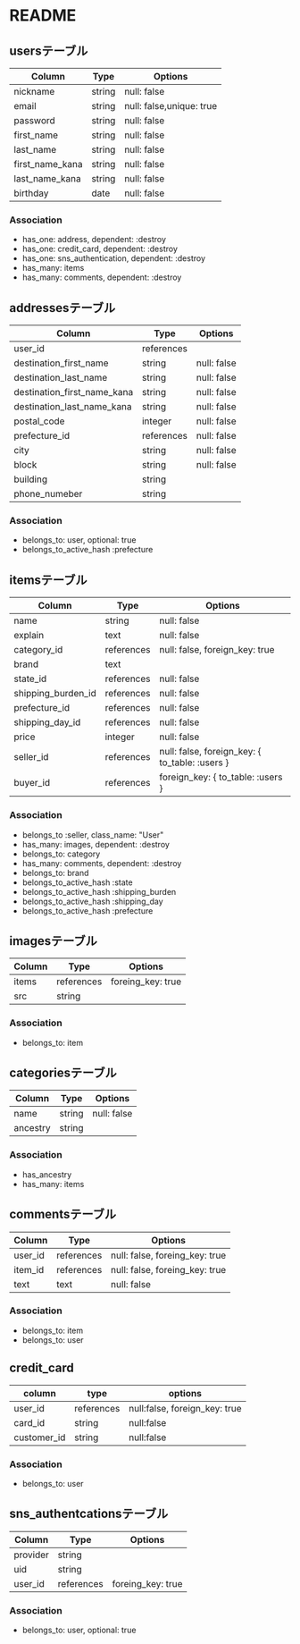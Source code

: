 # README

## usersテーブル

|Column         |Type  |Options                 |
|---------------|------|------------------------|
|nickname       |string|null: false             |
|email          |string|null: false,unique: true|
|password       |string|null: false             |
|first_name     |string|null: false             |
|last_name      |string|null: false             |
|first_name_kana|string|null: false             |
|last_name_kana |string|null: false             |
|birthday       |date  |null: false             |

### Association
- has_one: address, dependent: :destroy
- has_one: credit_card, dependent: :destroy
- has_one: sns_authentication, dependent: :destroy
- has_many: items
- has_many: comments, dependent: :destroy

## addressesテーブル
|Column|Type|Options|
|------|----|-------|
|user_id|references||
|destination_first_name|string|null: false|
|destination_last_name|string|null: false|
|destination_first_name_kana|string|null: false|
|destination_last_name_kana|string|null: false|
|postal_code|integer|null: false|
|prefecture_id|references|null: false|
|city|string|null: false|
|block|string|null: false|
|building|string||
|phone_numeber|string||

### Association
- belongs_to: user, optional: true
- belongs_to_active_hash :prefecture

## itemsテーブル

|Column|Type|Options|
|------|----|-------|
|name|string|null: false|
|explain|text|null: false|
|category_id|references|null: false, foreign_key: true|
|brand|text||
|state_id|references|null: false|
|shipping_burden_id|references|null: false|
|prefecture_id|references|null: false|
|shipping_day_id|references|null: false|
|price|integer|null: false|
|seller_id|references|null: false, foreign_key: { to_table: :users }|
|buyer_id|references|foreign_key: { to_table: :users }|

### Association
- belongs_to :seller, class_name: "User"
- has_many: images, dependent: :destroy
- belongs_to: category
- has_many: comments, dependent: :destroy
- belongs_to: brand
- belongs_to_active_hash :state
- belongs_to_active_hash :shipping_burden
- belongs_to_active_hash :shipping_day
- belongs_to_active_hash :prefecture

## imagesテーブル
|Column|Type|Options|
|------|----|-------|
|items|references|foreing_key: true|
|src|string||

### Association
- belongs_to: item

## categoriesテーブル
|Column|Type|Options|
|------|----|-------|
|name|string|null: false|
|ancestry|string||

### Association
- has_ancestry
- has_many: items

## commentsテーブル
|Column|Type|Options|
|------|----|-------|
|user_id|references|null: false, foreing_key: true|
|item_id|references|null: false, foreing_key: true|
|text|text|null: false|

### Association
- belongs_to: item
- belongs_to: user

## credit_card
|column|type|options|
|------|----|-------|
|user_id|references|null:false, foreign_key: true|
|card_id|string|null:false|
|customer_id|string|null:false|

### Association
- belongs_to: user

## sns_authentcationsテーブル
|Column|Type|Options|
|------|----|-------|
|provider|string||
|uid|string||
|user_id|references|foreing_key: true|

### Association
- belongs_to: user, optional: true